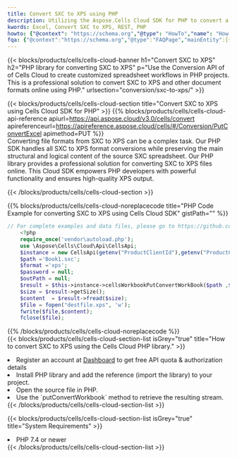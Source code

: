 ```yaml
---
title: Convert SXC to XPS using PHP 
description: Utilizing the Aspose.Cells Cloud SDK for PHP to convert a SXC format file to a XPS format file. 
kwords: Excel, Convert SXC to XPS, REST, PHP
howto: {"@context": "https://schema.org","@type": "HowTo","name": "How to convert SXC to XPS using the Cells Cloud PHP library.","description": "How to convert SXC to XPS using the Cells Cloud PHP library.","image": {"@type": "ImageObject"},"url": "/php/conversion/sxc-to-xps/","step": [{ "@type": "HowToStep","name": "How to convert SXC to XPS using the Cells Cloud PHP library. step 1", "image": {"@type": "ImageObject",},"url": "/php/conversion/sxc-to-xps/","text": "Register an account at <a href='https://dashboard.aspose.cloud/'>Dashboard</a> to get free API quota & authorization details",},{ "@type": "HowToStep","name": "How to convert SXC to XPS using the Cells Cloud PHP library. step 1", "image": {"@type": "ImageObject",},"url": "/php/conversion/sxc-to-xps/","text": "Install PHP library and add the reference (import the library) to your project.",},{ "@type": "HowToStep","name": "How to convert SXC to XPS using the Cells Cloud PHP library. step 1", "image": {"@type": "ImageObject",},"url": "/php/conversion/sxc-to-xps/","text": "Open the source file in PHP.",},{ "@type": "HowToStep","name": "How to convert SXC to XPS using the Cells Cloud PHP library. step 1", "image": {"@type": "ImageObject",},"url": "/php/conversion/sxc-to-xps/","text": "Use the `putConvertWorkbook` method to retrieve the resulting stream.",}, ],"supply": {"@type": "HowToSupply","name": "document"},"tool": [{"@type": "HowToTool","name": "phpstorm, Visual Studio Code, Eclipse"},{"@type": "HowToTool","name": "Aspose Cells"}],"totalTime": "PT6M"}
fqa: {"@context":"https://schema.org","@type":"FAQPage","mainEntity":[{"@type":"Question","name":"Why convert file formats in C# using REST API?","acceptedAnswer":{"@type":"Answer","text":"Documents are encoded in many ways, and some files may be incompatible with the software you use. To open and read such files, just convert them to appropriate file formats.<br/><ol><li>Install .NET SDK and add the reference (import the library) to your project.</li><li>Open the source file in C# using REST API.</li><li>Call the PutConvertWorkbookRequest() method, passing an output filename with required extension.</li><li>Get the result of conversion as a separate file.</li></ol>"}},{"@type":"Question","name":"What file formats can I convert with your C# library?","acceptedAnswer":{"@type":"Answer","text":"We support a variety of file formats for conversion using .NET library, including XLSX, Excel, xls , PDF, CSV, HTML, Markdown, XML, PNG, JPG, TIFF, Json, TXT and many more."}},{"@type":"Question","name":"What is the maximum allowed file size for conversion using this .NET library?","acceptedAnswer":{"@type":"Answer","text":"There are no file size limits for format conversions using .NET library."}}]}
---
```



{{< blocks/products/cells/cells-cloud-banner h1="Convert SXC to XPS" h2="PHP library for converting SXC to XPS" p="Use the Conversion API of of Cells Cloud to create customized spreadsheet workflows in PHP projects. This is a professional solution to convert SXC to XPS and other document formats online using PHP." urlsection="conversion/sxc-to-xps/" >}}

{{< blocks/products/cells/cells-cloud-section  title="Convert SXC to XPS using Cells Cloud SDK for PHP" >}}
{{% blocks/products/cells/cells-cloud-api-reference  apiurl=https://api.aspose.cloud/v3.0/cells/convert  apireferenceurl=https://apireference.aspose.cloud/cells/#/Conversion/PutConvertExcel  apimethod=PUT %}}
<br/>
Converting file formats from SXC to XPS can be a complex task. Our PHP SDK handles all SXC to XPS format conversions while preserving the main structural and logical content of the source SXC spreadsheet. Our PHP library provides a professional solution for converting SXC to XPS files online. This Cloud SDK empowers PHP developers with powerful functionality and ensures high-quality XPS output.

{{< /blocks/products/cells/cells-cloud-section >}}

{{% blocks/products/cells/cells-cloud-noreplacecode title="PHP Code Example for converting SXC to XPS using Cells Cloud SDK" gistPath="" %}}
 
```php
// For complete examples and data files, please go to https://github.com/aspose-cells-cloud/aspose-cells-cloud-php/
    <?php
    require_once('vendor\autoload.php');
    use \Aspose\Cells\Cloud\Api\CellsApi;
    $instance = new CellsApi(getenv("ProductClientId"),getenv("ProductClientSecret"));
    $path ='Book1.sxc';    
    $format ='xps';
    $password = null;
    $outPath = null;      
    $result = $this->instance->cellsWorkbookPutConvertWorkBook($path ,$format, $password,  $outPath);
    $size = $result->getSize();
    $content  = $result->fread($size);
    $file = fopen("destfile.xps", 'w');
    fwrite($file,$content);
    fclose($file);
```
 
{{% /blocks/products/cells/cells-cloud-noreplacecode  %}}
<br/>
{{< blocks/products/cells/cells-cloud-section-list isGrey="true"  title="How to convert SXC to XPS using the Cells Cloud PHP library." >}}
<li>Register an account at <a href="https://dashboard.aspose.cloud/">Dashboard</a> to get free API quota & authorization details</li>
<li>Install PHP library and add the reference (import the library) to your project.</li>
<li>Open the source file in PHP.</li>
<li>Use the `putConvertWorkbook` method to retrieve the resulting stream.</li>
{{< /blocks/products/cells/cells-cloud-section-list >}}

{{< blocks/products/cells/cells-cloud-section-list isGrey="true"  title="System Requirements" >}}
<li>PHP 7.4 or newer</li>
{{< /blocks/products/cells/cells-cloud-section-list >}}
